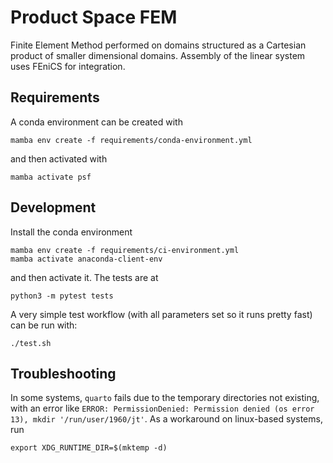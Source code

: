 # Product Space FEM

Finite Element Method performed on domains structured
as a Cartesian product of smaller dimensional domains.
Assembly of the linear system uses FEniCS for integration.

## Requirements

A conda environment can be created with
```
mamba env create -f requirements/conda-environment.yml
```
and then activated with
```
mamba activate psf
```

## Development

Install the conda environment
```
mamba env create -f requirements/ci-environment.yml
mamba activate anaconda-client-env
```
and then activate it. The tests are at
```
python3 -m pytest tests
```

A very simple test workflow (with all parameters set so it runs pretty fast)
can be run with:
```
./test.sh
```

## Troubleshooting

In some systems, `quarto` fails due to the temporary directories not existing,
with an error like `ERROR: PermissionDenied: Permission denied (os error 13), mkdir '/run/user/1960/jt'`.
As a workaround on linux-based systems, run
```
export XDG_RUNTIME_DIR=$(mktemp -d)
```

